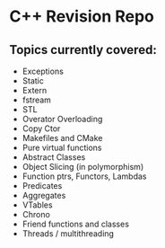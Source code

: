 # C++ Revision Repo

## Topics currently covered:

- Exceptions
- Static
- Extern
- fstream
- STL
- Overator Overloading
- Copy Ctor
- Makefiles and CMake
- Pure virtual functions
- Abstract Classes
- Object Slicing (in polymorphism)
- Function ptrs, Functors, Lambdas
- Predicates
- Aggregates
- VTables
- Chrono
- Friend functions and classes
- Threads / multithreading